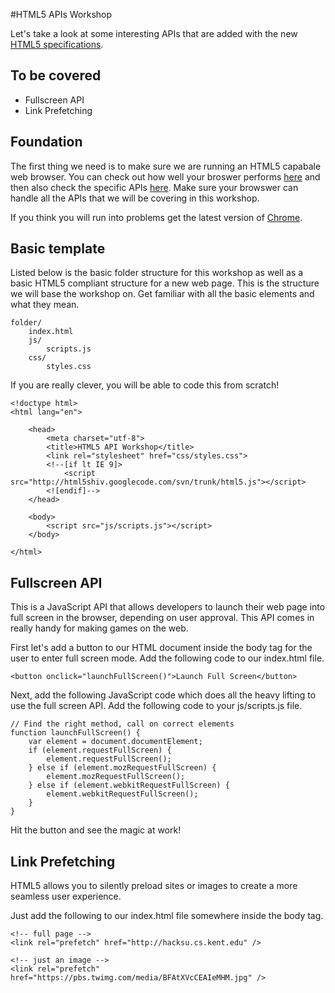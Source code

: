 #HTML5 APIs Workshop

Let's take a look at some interesting APIs that are added with the new [HTML5 specifications](http://www.w3.org/html/wg/drafts/html/master/).

## To be covered

* Fullscreen API
* Link Prefetching

## Foundation

The first thing we need is to make sure we are running an HTML5 capabale web browser. You can check out how well your broswer performs [here](http://html5test.com/) and then also check the specific APIs [here](http://caniuse.com/). Make sure your browswer can handle all the APIs that we will be covering in this workshop.

If you think you will run into problems get the latest version of [Chrome](http://www.google.com/chrome).

## Basic template

Listed below is the basic folder structure for this workshop as well as a basic HTML5 compliant structure for a new web page. This is the structure we will base the workshop on. Get familiar with all the basic elements and what they mean.

    folder/
        index.html
        js/
            scripts.js
        css/
            styles.css
    

If you are really clever, you will be able to code this from scratch!

    <!doctype html>
    <html lang="en">
        
        <head>
            <meta charset="utf-8">
            <title>HTML5 API Workshop</title>
            <link rel="stylesheet" href="css/styles.css">
            <!--[if lt IE 9]>
                <script src="http://html5shiv.googlecode.com/svn/trunk/html5.js"></script>
            <![endif]-->
        </head>
        
        <body>
            <script src="js/scripts.js"></script>
        </body>
    
    </html>

## Fullscreen API

This is a JavaScript API that allows developers to launch their web page into full screen in the browser, depending on user approval. This API comes in really handy for making games on the web.

First let's add a button to our HTML document inside the body tag for the user to enter full screen mode. Add the following code to our index.html file.

    <button onclick="launchFullScreen()">Launch Full Screen</button>
    
Next, add the following JavaScript code which does all the heavy lifting to use the full screen API. Add the following code to your js/scripts.js file.

    // Find the right method, call on correct elements
    function launchFullScreen() {
        var element = document.documentElement;
        if (element.requestFullScreen) {
            element.requestFullScreen();
        } else if (element.mozRequestFullScreen) {
            element.mozRequestFullScreen();
        } else if (element.webkitRequestFullScreen) {
            element.webkitRequestFullScreen();
        }
    }
    
Hit the button and see the magic at work!

## Link Prefetching

HTML5 allows you to silently preload sites or images to create a more seamless user experience.

Just add the following to our index.html file somewhere inside the body tag.

    <!-- full page -->
    <link rel="prefetch" href="http://hacksu.cs.kent.edu" />
    
    <!-- just an image -->
    <link rel="prefetch" href="https://pbs.twimg.com/media/BFAtXVcCEAIeMHM.jpg" />
    

